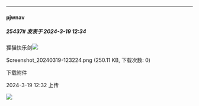 ﻿
*****

####  pjwnav  
##### 25437#       发表于 2024-3-19 12:34

狸猫快乐剑<img src="https://static.saraba1st.com/image/smiley/face2017/067.png" referrerpolicy="no-referrer">

Screenshot_20240319-123224.png
(250.11 KB, 下载次数: 0)

下载附件

2024-3-19 12:32 上传

<img src="https://img.saraba1st.com/forum/202403/19/123258m55g30d8j3iam0c7.png" referrerpolicy="no-referrer">


